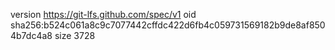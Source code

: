 version https://git-lfs.github.com/spec/v1
oid sha256:b524c061a8c9c7077442cffdc422d6fb4c059731569182b9de8af8504b7dc4a8
size 3728
